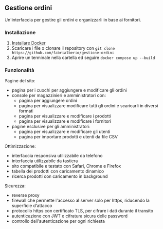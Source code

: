 ## Gestione ordini
Un'interfaccia per gestire gli ordini e organizzarli in base ai fornitori.

### Installazione
1. [Installare Docker](https://docs.docker.com/engine/install/)
2. Scaricare i file o clonare il repository con `git clone https://github.com/fabrialberio/gestione-ordini`
3. Aprire un terminale nella cartella ed seguire `docker compose up --build`

### Funzionalità
Pagine del sito:
- pagina per i cuochi per aggiungere e modificare gli ordini
- console per magazzinieri e amministratori con:
  - pagina per aggiungere ordini
  - pagina per visualizzare modificare tutti gli ordini e scaricarli in diversi formati
  - pagina per visualizzare e modificare i prodotti
  - pagina per visualizzare e modificare i fornitori
- pagine esclusive per gli amministratori:
  - pagina per visualizzare e modificare gli utenti
  - pagina per importare prodotti e utenti da file CSV

Ottimizzazione:
- interfaccia responsiva utilizzabile da telefono
- interfaccia utilizzabile da tastiera
- sito compatibile e testato con Safari, Chrome e Firefox
- tabella dei prodotti con caricamento dinamico
- ricerca prodotti con caricamento in background

Sicurezza:
- reverse proxy
- firewall che permette l'accesso al server solo per https, riducendo la superficie d'attacco
- protocollo https con certificato TLS, per cifrare i dati durante il transito
- autenticazione con JWT e cifratura sicura delle password
- controllo dell'autenticazione per ogni richiesta
